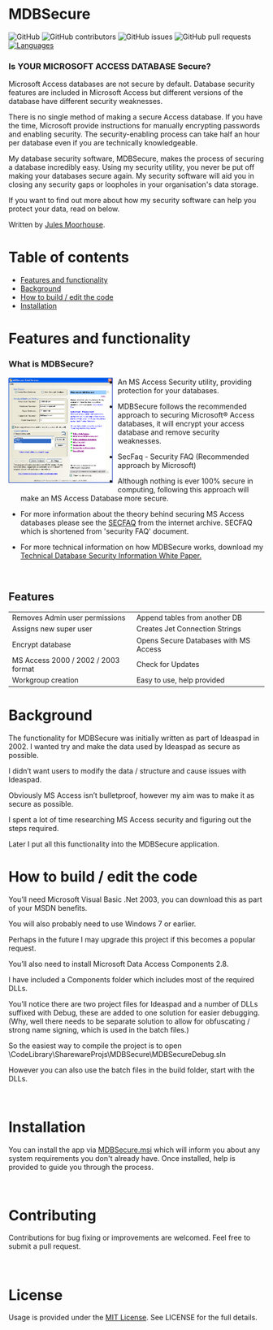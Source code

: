 MDBSecure
=========

![GitHub](https://img.shields.io/github/license/JulesMoorhouse/ideaspad.svg) ![GitHub contributors](https://img.shields.io/github/contributors/JulesMoorhouse/ideaspad.svg) ![GitHub issues](https://img.shields.io/github/issues/JulesMoorhouse/ideaspad.svg) ![GitHub pull requests](https://img.shields.io/github/issues-pr/JulesMoorhouse/ideaspad.svg)
[![Languages](https://img.shields.io/badge/language-vb.net-FF69B4.svg)](#)

### Is YOUR MICROSOFT ACCESS DATABASE Secure?

Microsoft Access databases are not secure by default. Database security features
are included in Microsoft Access but different versions of the database have
different security weaknesses. 

There is no single method of making a secure Access database. If you have the
time, Microsoft provide instructions for manually encrypting passwords and
enabling security. The security-enabling process can take half an hour per
database even if you are technically knowledgeable.

My database security software, MDBSecure, makes the process of securing a
database incredibly easy. Using my security utility, you never be put off
making your databases secure again. My security software will aid you in
closing any security gaps or loopholes in your organisation's data storage.

If you want to find out more about how my security software can help you
protect your data, read on below.

Written by [Jules Moorhouse](https://www.julesmoorhouse.com).

# Table of contents
* [Features and functionality](#features-and-functionality)
* [Background](#background)
* [How to build / edit the code](#how-to-build--edit-the-code)
* [Installation](#installation)

# Features and functionality

### What is MDBSecure?

<img align="left" src="gfx/mdbsecure110-big.gif" width="205" height="207">
<img align="left" src="gfx/spacer.gif" width="10" height="217">

* An MS Access Security utility, providing protection for your databases.
* MDBSecure follows the recommended approach to securing Microsoft&reg; Access databases, it will encrypt your access database and remove security weaknesses.
* SecFaq - Security FAQ (Recommended approach by Microsoft)
* Although nothing is ever 100% secure in computing, following this approach will make an MS Access Database more secure.
* For more information about the theory behind securing MS Access databases please see the [SECFAQ](http://web.archive.org/web/20080424151236/http://support.microsoft.com/kb/165009) from the internet archive. SECFAQ which is shortened from 'security FAQ' document.

* For more technical information on how MDBSecure works, download my [Technical Database Security Information White Paper.](https://github.com/JulesMoorhouse/MDBSecure/blob/master/whitepaper.pdf)

<br />

## Features                                      

|||
| :- | - |
| Removes Admin user permissions | Append tables from another DB |
| Assigns new super user | Creates Jet Connection Strings |
| Encrypt database | Opens Secure Databases with MS Access |
| MS Access 2000 / 2002 / 2003  format | Check for Updates |
| Workgroup creation | Easy to use, help provided |

# Background

The functionality for MDBSecure was initially written as part of Ideaspad in 2002. I wanted try and make the data used by Ideaspad as secure as possible.

I didn’t want users to modify the data / structure and cause issues with Ideaspad. 

Obviously MS Access isn’t bulletproof, however my aim was to make it as secure as possible.

I spent a lot of time researching MS Access security and figuring out the steps required.

Later I put all this functionality into the MDBSecure application.

# How to build / edit the code

You’ll need Microsoft Visual Basic .Net 2003, you can download this as part of your MSDN benefits.

You will also probably need to use Windows 7 or earlier.

Perhaps in the future I may upgrade this project if this becomes a popular request.

You’ll also need to install Microsoft Data Access Components 2.8.

I have included a Components folder which includes most of the required DLLs.

You’ll notice there are two project files for Ideaspad and a number of DLLs suffixed with Debug, these are added to one solution for easier debugging. (Why, well there needs to be separate solution to allow for obfuscating / strong name signing, which is used in the batch files.)

So the easiest way to compile the project is to open \CodeLibrary\SharewareProjs\MDBSecure\MDBSecureDebug.sln

However you can also use the batch files in the build folder, start with the DLLs.

<br/>

# Installation

You can install the app via [MDBSecure.msi](https://github.com/JulesMoorhouse/MDBSecure/blob/master/Build/MDBSecure/DistBuild/MDBSecure.msi) which will inform you about any system requirements you don't already have. Once installed, help is provided to guide you through the process.

<br/>

# Contributing
Contributions for bug fixing or improvements are welcomed. Feel free to submit a pull request.

<br/>

# License
Usage is provided under the [MIT License](http://opensource.org/licenses/mit-license.php). See LICENSE for the full details.

